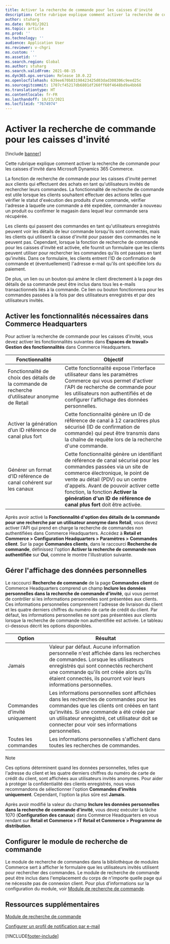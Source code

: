 ```yaml
---
title: Activer la recherche de commande pour les caisses d'invité
description: Cette rubrique explique comment activer la recherche de commande pour les caisses d'invité dans Microsoft Dynamics 365 Commerce.
author: stuharg
ms.date: 09/01/2021
ms.topic: article
ms.prod: ''
ms.technology: ''
audience: Application User
ms.reviewer: v-chgri
ms.custom: ''
ms.assetid: ''
ms.search.region: Global
ms.author: stuharg
ms.search.validFrom: 2021-08-15
ms.dyn365.ops.version: Release 10.0.22
ms.openlocfilehash: 639ee670b83198423425d03dad308306c9eed25c
ms.sourcegitcommit: 1707cf45217db6801df260ff60f4648bd9a4bb68
ms.translationtype: HT
ms.contentlocale: fr-FR
ms.lasthandoff: 10/23/2021
ms.locfileid: "7674974"
---
```

# <a name="enable-order-lookup-for-guest-checkouts"></a>Activer la recherche de commande pour les caisses d'invité

[!include [banner](includes/banner.md)]

Cette rubrique explique comment activer la recherche de commande pour les caisses d'invité dans Microsoft Dynamics 365 Commerce.

La fonction de recherche de commande pour les caisses d'invité permet aux clients qui effectuent des achats en tant qu'utilisateurs invités de rechercher leurs commandes. La fonctionnalité de recherche de commande est utile lorsque les clients souhaitent effectuer des actions telles que vérifier le statut d'exécution des produits d'une commande, vérifier l'adresse à laquelle une commande a été expédiée, commander à nouveau un produit ou confirmer le magasin dans lequel leur commande sera récupérée.

Les clients qui passent des commandes en tant qu'utilisateurs enregistrés peuvent voir les détails de leur commande lorsqu'ils sont connectés, mais les clients qui utilisent la caisse d'invité pour passer des commandes ne le peuvent pas. Cependant, lorsque la fonction de recherche de commande pour les caisses d'invité est activée, elle fournit un formulaire que les clients peuvent utiliser pour rechercher les commandes qu'ils ont passées en tant qu'invités. Dans ce formulaire, les clients entrent l'ID de confirmation de commande et (éventuellement) l'adresse e-mail qu'ils ont spécifiée lors du paiement.

De plus, un lien ou un bouton qui amène le client directement à la page des détails de sa commande peut être inclus dans tous les e-mails transactionnels liés à la commande. Ce lien ou bouton fonctionnera pour les commandes passées à la fois par des utilisateurs enregistrés et par des utilisateurs invités.

## <a name="turn-on-necessary-features-in-commerce-headquarters"></a>Activer les fonctionnalités nécessaires dans Commerce Headquarters

Pour activer la recherche de commande pour les caisses d'invité, vous devez activer les fonctionnalités suivantes dans **Espaces de travail\> Gestion des fonctionnalités** dans Commerce Headquarters.

| Fonctionnalité | Objectif |
|---------|---------|
| Fonctionnalité de choix des détails de la commande de recherche d’utilisateur anonyme de Retail | Cette fonctionnalité expose l'interface utilisateur dans les paramètres Commerce qui vous permet d'activer l'API de recherche de commande pour les utilisateurs non authentifiés et de configurer l'affichage des données personnelles. |
| Activer la génération d’un ID référence de canal plus fort | Cette fonctionnalité génère un ID de référence de canal à 12 caractères plus sécurisé (ID de confirmation de commande) qui peut être transmis dans la chaîne de requête lors de la recherche d'une commande. |
| Générer un format d’ID référence de canal cohérent sur les canaux | Cette fonctionnalité génère un identifiant de référence de canal sécurisé pour les commandes passées via un site de commerce électronique, le point de vente au détail (PDV) ou un centre d'appels. Avant de pouvoir activer cette fonction, la fonction **Activer la génération d'un ID de référence de canal plus fort** doit être activée. |

Après avoir activé la **Fonctionnalité d'option des détails de la commande pour une recherche par un utilisateur anonyme dans Retail**, vous devez activer l'API qui prend en charge la recherche de commandes non authentifiées dans Commerce Headquarters. Accédez à **Retail et Commerce \> Configuration Headquarters \> Paramètres \> Commandes client**. Sur la page **Commandes clients**, dans le raccourci **Recherche de commande**, définissez l'option **Activer la recherche de commande non authentifiée** sur **Oui**, comme le montre l'illustration suivante.

## <a name="manage-the-display-of-personal-data"></a>Gérer l'affichage des données personnelles

Le raccourci **Recherche de commande** de la page **Commandes client** de Commerce Headquarters comprend un champ **Inclure les données personnelles dans la recherche de commande d'invité**, qui vous permet de contrôler si les informations personnelles sont présentées aux clients. Ces informations personnelles comprennent l'adresse de livraison du client et les quatre derniers chiffres du numéro de carte de crédit du client. Par défaut, les informations personnelles ne sont pas présentées aux clients lorsque la recherche de commande non authentifiée est activée. Le tableau ci-dessous décrit les options disponibles.

| Option | Résultat |
|--------|--------|
| Jamais | Valeur par défaut. Aucune information personnelle n'est affichée dans les recherches de commandes. Lorsque les utilisateurs enregistrés qui sont connectés recherchent une commande qu'ils ont créée alors qu'ils étaient connectés, ils pourront voir leurs informations personnelles. |
| Commandes d’invité uniquement | Les informations personnelles sont affichées dans les recherches de commandes pour les commandes que les clients ont créées en tant qu'invités. Si une commande a été créée par un utilisateur enregistré, cet utilisateur doit se connecter pour voir ses informations personnelles. |
| Toutes les commandes | Les informations personnelles s'affichent dans toutes les recherches de commandes. |

> [!NOTE]
> Ces options déterminent quand les données personnelles, telles que l'adresse du client et les quatre derniers chiffres du numéro de carte de crédit du client, sont affichées aux utilisateurs invités anonymes. Pour aider à protéger la confidentialité des clients enregistrés, nous vous recommandons de sélectionner l'option **Commandes d'invités uniquement**. Cependant, l'option la plus sûre est **Jamais**.

Après avoir modifié la valeur du champ **Inclure les données personnelles dans la recherche de commande d'invité**, vous devez exécuter la tâche 1070 (**Configuration des canaux**) dans Commerce Headquarters en vous rendant sur **Retail et Commerce \> IT Retail et Commerce \> Programme de distribution**.

## <a name="configure-the-order-lookup-module"></a>Configurer le module de recherche de commande

Le module de recherche de commandes dans la bibliothèque de modules Commerce sert à afficher le formulaire que les utilisateurs invités utilisent pour rechercher des commandes. Le module de recherche de commande peut être inclus dans l'emplacement du corps de n'importe quelle page qui ne nécessite pas de connexion client. Pour plus d'informations sur la configuration du module, voir [Module de recherche de commande](order-lookup-module.md).

## <a name="additional-resources"></a>Ressources supplémentaires

[Module de recherche de commande](order-lookup-module.md)

[Configurer un profil de notification par e-mail](email-notification-profiles.md)

[!INCLUDE[footer-include](../includes/footer-banner.md)]
